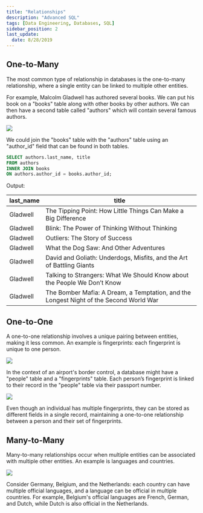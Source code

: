 ```yaml
---
title: "Relationships"
description: "Advanced SQL"
tags: [Data Engineering, Databases, SQL]
sidebar_position: 2
last_update:
  date: 8/28/2019
---
```




## One-to-Many 

The most common type of relationship in databases is the one-to-many relationship, where a single entity can be linked to multiple other entities. 

For example, Malcolm Gladwell has authored several books. We can put his book on a "books" table along with other books by other authors. We can then have a second table called "authors" which will contain several famous authors.

![](/img/docs/db-rs-one-to-many.png)

We could join the "books" table with the "authors" table using an "author_id" field that can be found in both tables.

```sql
SELECT authors.last_name, title
FROM authors
INNER JOIN books 
ON authors.author_id = books.author_id;
```

Output:

| last_name     | title                                                                             |
|----------|------------------------------------------------------------------------------------|
| Gladwell | The Tipping Point: How Little Things Can Make a Big Difference                     |
| Gladwell | Blink: The Power of Thinking Without Thinking                                      |
| Gladwell | Outliers: The Story of Success                                                     |
| Gladwell | What the Dog Saw: And Other Adventures                                             |
| Gladwell | David and Goliath: Underdogs, Misfits, and the Art of Battling Giants              |
| Gladwell | Talking to Strangers: What We Should Know about the People We Don’t Know           |
| Gladwell | The Bomber Mafia: A Dream, a Temptation, and the Longest Night of the Second World War |


## One-to-One 

A one-to-one relationship involves a unique pairing between entities, making it less common. An example is fingerprints: each fingerprint is unique to one person. 

<div class='img-center'>

![](/img/docs/db-rs-one-to-one-colored-image.png)

</div>

In the context of an airport's border control, a database might have a "people" table and a "fingerprints" table. Each person’s fingerprint is linked to their record in the "people" table via their passport number. 

<div class='img-center'>

![](/img/docs/db-rs-one-to-one.png)

</div>

Even though an individual has multiple fingerprints, they can be stored as different fields in a single record, maintaining a one-to-one relationship between a person and their set of fingerprints.


## Many-to-Many 

Many-to-many relationships occur when multiple entities can be associated with multiple other entities. An example is languages and countries. 

<div class='img-center'>

![](/img/docs/db-rs-many-to-many-colored-diagram.png)

</div>


Consider Germany, Belgium, and the Netherlands: each country can have multiple official languages, and a language can be official in multiple countries. For example, Belgium's official languages are French, German, and Dutch, while Dutch is also official in the Netherlands.
